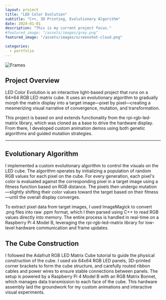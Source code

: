 ```yaml
---
layout: project
title: "LED Color Evolution"
subtitle: "C++, 3D Printing, Evolutionary Algorithm"
date: 2024-01-01
description: "This is my current project focus."
#featured_image: "/assets/images/grey.png" 
featured_image: "/assets/images/screenshot-cloud.png" 

categories:
  - portfolio
---
```


![Frames]({{site.baseurl}}/assets/images/good-cloud.gif)



## Project Overview
LED Color Evolution is an interactive light-based project that runs on a 64×64 RGB LED matrix cube. It uses an evolutionary algorithm to gradually morph the matrix display into a target image—pixel by pixel—creating a mesmerizing visual narrative of convergence, mutation, and transformation.

This project is based on and extends functionality from the rpi-rgb-led-matrix library, which was cloned as a base to drive the hardware display. From there, I developed custom animation demos using both genetic algorithms and guided mutation strategies.

---
## Evolutionary Algorithm 
I implemented a custom evolutionary algorithm to control the visuals on the LED cube. The algorithm operates by initializing a population of random RGB values for each pixel on the cube. For every generation, each pixel's color is evaluated against the corresponding pixel in a target image using a fitness function based on RGB distance. The pixels then undergo mutation—slightly shifting their color values toward the target based on their fitness—until the overall display converges.

To extract pixel data from target images, I used ImageMagick to convert .png files into raw .ppm format, which I then parsed using C++ to read RGB values directly into memory. The entire process is handled in real-time on a Raspberry Pi 4 Model B, leveraging the rpi-rgb-led-matrix library for low-level hardware communication and frame updates.

## The Cube Construction 
I followed the Adafruit RGB LED Matrix Cube tutorial to guide the physical construction of the cube. I used six 64x64 RGB LED panels, 3D-printed corner brackets to form the cube structure, and carefully routed ribbon cables and power wires to ensure stable connections between panels. The setup is powered by a Raspberry Pi 4 Model B with an RGB Matrix Bonnet, which manages data transmission to each face of the cube. This hardware assembly laid the groundwork for my custom animations and interactive visual experiments.


<!-- 
<br>
<div style="display: flex; justify-content: center;">
  <img src="/assets/images/cube-build.png" alt="ROS2 Frames" style="width: 100%; max-width: 1000px; height: auto; border-radius: 5px;">
</div> -->





